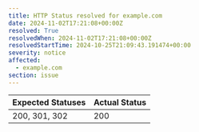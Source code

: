 ```yaml
---
title: HTTP Status resolved for example.com
date: 2024-11-02T17:21:08+00:00Z
resolved: True
resolvedWhen: 2024-11-02T17:21:08+00:00Z
resolvedStartTime: 2024-10-25T21:09:43.191474+00:00
severity: notice
affected:
  - example.com
section: issue
---
```


| Expected Statuses | Actual Status  |
|-------------------|----------------|
| 200, 301, 302 | 200 |
